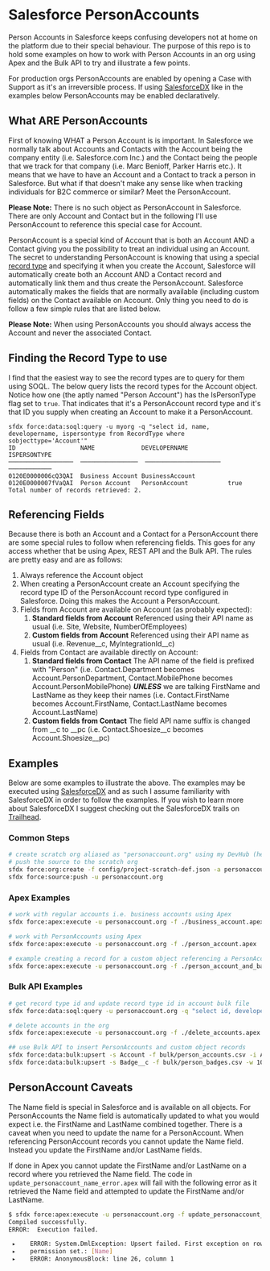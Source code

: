 # Salesforce PersonAccounts #
Person Accounts in Salesforce keeps confusing developers not at home on the platform due to their 
special behaviour. The purpose of this repo is to hold some examples on how to work with Person Accounts 
in an org using Apex and the Bulk API to try and illustrate a few points.

For production orgs PersonAccounts are enabled by opening a Case with Support as it's an irreversible process. If 
using [SalesforceDX](https://developer.salesforce.com/platform/dx) like in the examples below PersonAccounts may be 
enabled declaratively.

## What ARE PersonAccounts ##
First of knowing WHAT a Person Account is is important. In Salesforce we normally talk about Accounts and Contacts 
with the Account being the company entity (i.e. Salesforce.com Inc.) and the Contact being the people that we 
track for that company (i.e. Marc Benioff, Parker Harris etc.). It means that we have to have an Account and a 
Contact to track a person in Salesforce. But what if that doesn't make any sense like when tracking individuals 
for B2C commerce or similar? Meet the PersonAccount. 

**Please Note:** There is no such object as PersonAccount in Salesforce. There are only Account and Contact but in the 
following I'll use PersonAccount to reference this special case for Account.

PersonAccount is a special kind of Account that is both an Account AND a Contact giving you the possibility 
to treat an individual using an Account. The secret to understanding PersonAccount is knowing that using a 
special [record type](https://help.salesforce.com/articleView?id=customize_recordtype.htm&type=5) and specifying it 
when you create the Account, Salesforce will automatically create both an Account AND a Contact record and automatically 
link them and thus create the PersonAccount. Salesforce automatically makes the fields that are normally available (including custom fields) on the Contact available on Account. Only thing you need to do is follow a few simple rules that are listed below.

**Please Note:** When using PersonAccounts you should always access the Account and never the associated Contact.

## Finding the Record Type to use ##
I find that the easiest way to see the record types are to query for them using SOQL. The below query lists the 
record types for the Account object. Notice how one (the aptly named "Person Account") has the IsPersonType flag set 
to `true`. That indicates that it's a PersonAccount record type and it's that ID you supply when creating an Account to 
make it a PersonAccount.
```
sfdx force:data:soql:query -u myorg -q "select id, name, developername, ispersontype from RecordType where sobjecttype='Account'"
ID                  NAME             DEVELOPERNAME          ISPERSONTYPE
──────────────────  ────────────────  ─────────────────────  ────────────
0120E0000006cQ3QAI  Business Account BusinessAccount
0120E0000007fVaQAI  Person Account   PersonAccount           true
Total number of records retrieved: 2.
```

## Referencing Fields ##
Because there is both an Account and a Contact for a PersonAccount there are some special rules to follow when 
referencing fields. This goes for any access whether that be using Apex, REST API and the Bulk API. The rules are 
pretty easy and are as follows:

1. Always reference the Account object
2. When creating a PersonAccount create an Account specifying the record type ID of the PersonAccount record type configured in Salesforce. Doing this makes the Account a PersonAccount.
3. Fields from Account are available on Account (as probably expected):
    1. **Standard fields from Account** Referenced using their API name as usual (i.e. Site, Website, NumberOfEmployees)
    2. **Custom fields from Account** Referenced using their API name as usual (i.e. Revenue__c, MyIntegrationId__c)
4. Fields from Contact are available directly on Account:
    1. **Standard fields from Contact** The API name of the field is prefixed with "Person" (i.e. Contact.Department becomes Account.PersonDepartment, Contact.MobilePhone becomes Account.PersonMobilePhone) _**UNLESS**_ we are talking FirstName and LastName as they keep their names (i.e. Contact.FirstName becomes Account.FirstName, Contact.LastName becomes Account.LastName)
    2. **Custom fields from Contact** The field API name suffix is changed from __c to __pc (i.e. Contact.Shoesize__c becomes Account.Shoesize__pc)

## Examples ##
Below are some examples to illustrate the above. The examples may be executed using [SalesforceDX](https://developer.salesforce.com/platform/dx) and as such I assume familiarity with SalesforceDX in 
order to follow the examples. If you wish to learn more about SalesforceDX I suggest checking out 
the SalesforceDX trails on [Trailhead](https://trailhead.salesforce.com).

### Common Steps ###
```bash
# create scratch org aliased as "personaccount.org" using my DevHub (here aliased as "devhub") and 
# push the source to the scratch org
sfdx force:org:create -f config/project-scratch-def.json -a personaccount.org -v devhub
sfdx force:source:push -u personaccount.org
```

### Apex Examples ###
```bash
# work with regular accounts i.e. business accounts using Apex
sfdx force:apex:execute -u personaccount.org -f ./business_account.apex

# work with PersonAccounts using Apex
sfdx force:apex:execute -u personaccount.org -f ./person_account.apex

# example creating a record for a custom object referencing a PersonAccount
sfdx force:apex:execute -u personaccount.org -f ./person_account_and_badge.apex
```

### Bulk API Examples ###
```bash
# get record type id and update record type id in account bulk file
sfdx force:data:soql:query -u personaccount.org -q "select id, developername from RecordType where sobjecttype='Account' AND DeveloperName='PersonAccount'" --json | jq -r ".result.records[0].Id"

# delete accounts in the org
sfdx force:apex:execute -u personaccount.org -f ./delete_accounts.apex

## use Bulk API to insert PersonAccounts and custom object records
sfdx force:data:bulk:upsert -s Account -f bulk/person_accounts.csv -i AccountSourceId__c -w 100 -u personaccount.org
sfdx force:data:bulk:upsert -s Badge__c -f bulk/person_badges.csv -w 100 -u personaccount.org -i Id
```

## PersonAccount Caveats ##
The Name field is special in Salesforce and is available on all objects. For PersonAccounts the Name field 
is automatically updated to what you would expect i.e. the FirstName and LastName combined together. There is 
a caveat when you need to update the name for a PersonAccount. When referencing PersonAccount records you 
cannot update the Name field. Instead you update the FirstName and/or LastName fields. 

If done in Apex you cannot update the FirstName and/or LastName on a record where you retrieved the Name field. The code in `update_personaccount_name_error.apex` will fail with the following error as it retrieved the Name field and attempted to 
update the FirstName and/or LastName.

```bash
$ sfdx force:apex:execute -u personaccount.org -f update_personaccount_name_error.apex
Compiled successfully.
ERROR:  Execution failed.

 ▸    ERROR: System.DmlException: Upsert failed. First exception on row 0 with id 0013E00000tAeAmQAK; first error: INVALID_FIELD_FOR_INSERT_UPDATE, Unable to create/update fields: Name. Please check the security settings of this field and verify that it is read/write for your profile or
 ▸    permission set.: [Name]
 ▸    ERROR: AnonymousBlock: line 26, column 1
```
